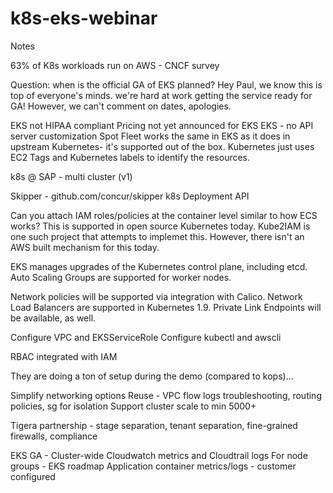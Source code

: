 # k8s-eks-webinar
Notes

63% of K8s workloads run on AWS - CNCF survey

Question: when is the official GA of EKS planned?
Hey Paul, we know this is top of everyone's minds. we're hard at work getting the service ready for GA! However, we can't comment on dates, apologies.

EKS not HIPAA compliant
Pricing not yet announced for EKS
EKS - no API server customization
Spot Fleet works the same in EKS as it does in upstream Kubernetes- it's supported out of the box. Kubernetes just uses EC2 Tags and Kubernetes labels to identify the resources. 

k8s @ SAP - multi cluster (v1)

Skipper - github.com/concur/skipper
k8s Deployment API

Can you attach IAM roles/policies at the container level similar to how ECS works?
This is supported in open source Kubernetes today. Kube2IAM is one such project that attempts to implemet this. However, there isn't an AWS built mechanism for this today. 

EKS manages upgrades of the Kubernetes control plane, including etcd.
Auto Scaling Groups are supported for worker nodes.

Network policies will be supported via integration with Calico.
Network Load Balancers are supported in Kubernetes 1.9. Private Link Endpoints will be available, as well.

Configure VPC and EKSServiceRole
Configure kubectl and awscli

RBAC integrated with IAM

They are doing a ton of setup during the demo (compared to kops)...

Simplify networking options
Reuse - VPC flow logs troubleshooting, routing policies, sg for isolation
Support cluster scale to min 5000+

Tigera partnership - stage separation, tenant separation, fine-grained firewalls, compliance

EKS GA - Cluster-wide Cloudwatch metrics and Cloudtrail logs
For node groups - EKS roadmap
Application container metrics/logs - customer configured
